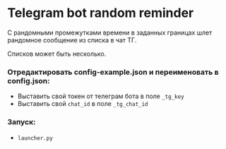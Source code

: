 # Telegram bot random reminder
С рандомными промежутками времени в заданных границах шлет рандомное сообщение из списка в чат ТГ.

Списков может быть несколько. 

### Отредактировать config-example.json и переименовать в config.json:
- Выставить свой токен от телеграм бота в поле `_tg_key`
- Выставить свой `chat_id` в поле `_tg_chat_id`

### Запуск:
- `launcher.py`
